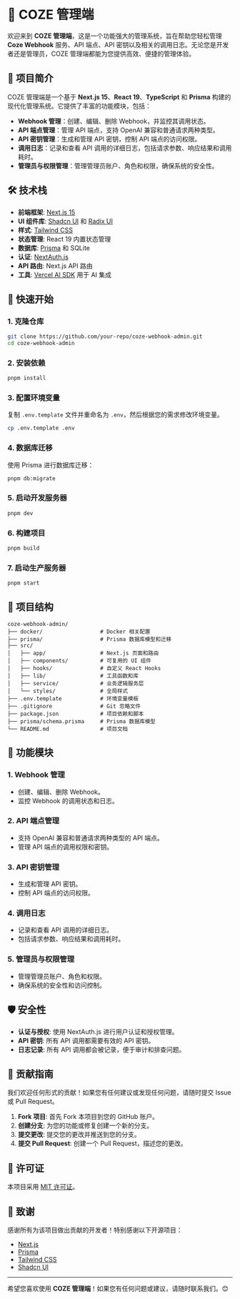 # 🚀 COZE 管理端

欢迎来到 **COZE 管理端**，这是一个功能强大的管理系统，旨在帮助您轻松管理 **Coze Webhook** 服务、API 端点、API 密钥以及相关的调用日志。无论您是开发者还是管理员，COZE 管理端都能为您提供高效、便捷的管理体验。

## 🌟 项目简介

COZE 管理端是一个基于 **Next.js 15**、**React 19**、**TypeScript** 和 **Prisma** 构建的现代化管理系统。它提供了丰富的功能模块，包括：

- **Webhook 管理**：创建、编辑、删除 Webhook，并监控其调用状态。
- **API 端点管理**：管理 API 端点，支持 OpenAI 兼容和普通请求两种类型。
- **API 密钥管理**：生成和管理 API 密钥，控制 API 端点的访问权限。
- **调用日志**：记录和查看 API 调用的详细日志，包括请求参数、响应结果和调用耗时。
- **管理员与权限管理**：管理管理员账户、角色和权限，确保系统的安全性。

## 🛠️ 技术栈

- **前端框架**: [Next.js 15](https://nextjs.org/)
- **UI 组件库**: [Shadcn UI](https://ui.shadcn.com/) 和 [Radix UI](https://www.radix-ui.com/)
- **样式**: [Tailwind CSS](https://tailwindcss.com/)
- **状态管理**: React 19 内置状态管理
- **数据库**: [Prisma](https://www.prisma.io/) 和 SQLite
- **认证**: [NextAuth.js](https://next-auth.js.org/)
- **API 路由**: Next.js API 路由
- **工具**: [Vercel AI SDK](https://vercel.com/docs/ai-sdk) 用于 AI 集成

## 🚀 快速开始

### 1. 克隆仓库

```bash
git clone https://github.com/your-repo/coze-webhook-admin.git
cd coze-webhook-admin
```

### 2. 安装依赖

```bash
pnpm install
```

### 3. 配置环境变量

复制 `.env.template` 文件并重命名为 `.env`，然后根据您的需求修改环境变量。

```bash
cp .env.template .env
```

### 4. 数据库迁移

使用 Prisma 进行数据库迁移：

```bash
pnpm db:migrate
```

### 5. 启动开发服务器

```bash
pnpm dev
```

### 6. 构建项目

```bash
pnpm build
```

### 7. 启动生产服务器

```bash
pnpm start
```

## 📂 项目结构

```plaintext
coze-webhook-admin/
├── docker/                  # Docker 相关配置
├── prisma/                  # Prisma 数据库模型和迁移
├── src/
│   ├── app/                 # Next.js 页面和路由
│   ├── components/          # 可复用的 UI 组件
│   ├── hooks/               # 自定义 React Hooks
│   ├── lib/                 # 工具函数和库
│   ├── service/             # 业务逻辑服务层
│   └── styles/              # 全局样式
├── .env.template            # 环境变量模板
├── .gitignore               # Git 忽略文件
├── package.json             # 项目依赖和脚本
├── prisma/schema.prisma     # Prisma 数据库模型
└── README.md                # 项目文档
```

## 📝 功能模块

### 1. **Webhook 管理**

- 创建、编辑、删除 Webhook。
- 监控 Webhook 的调用状态和日志。

### 2. **API 端点管理**

- 支持 OpenAI 兼容和普通请求两种类型的 API 端点。
- 管理 API 端点的调用权限和密钥。

### 3. **API 密钥管理**

- 生成和管理 API 密钥。
- 控制 API 端点的访问权限。

### 4. **调用日志**

- 记录和查看 API 调用的详细日志。
- 包括请求参数、响应结果和调用耗时。

### 5. **管理员与权限管理**

- 管理管理员账户、角色和权限。
- 确保系统的安全性和访问控制。

## 🛡️ 安全性

- **认证与授权**: 使用 NextAuth.js 进行用户认证和授权管理。
- **API 密钥**: 所有 API 调用都需要有效的 API 密钥。
- **日志记录**: 所有 API 调用都会被记录，便于审计和排查问题。

## 🤝 贡献指南

我们欢迎任何形式的贡献！如果您有任何建议或发现任何问题，请随时提交 Issue 或 Pull Request。

1. **Fork 项目**: 首先 Fork 本项目到您的 GitHub 账户。
2. **创建分支**: 为您的功能或修复创建一个新的分支。
3. **提交更改**: 提交您的更改并推送到您的分支。
4. **提交 Pull Request**: 创建一个 Pull Request，描述您的更改。

## 📄 许可证

本项目采用 [MIT 许可证](LICENSE)。

## 🙏 致谢

感谢所有为该项目做出贡献的开发者！特别感谢以下开源项目：

- [Next.js](https://nextjs.org/)
- [Prisma](https://www.prisma.io/)
- [Tailwind CSS](https://tailwindcss.com/)
- [Shadcn UI](https://ui.shadcn.com/)

---

希望您喜欢使用 **COZE 管理端**！如果您有任何问题或建议，请随时联系我们。😊
